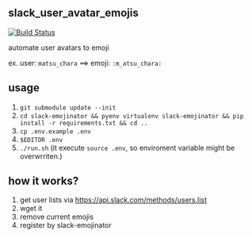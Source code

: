 ## slack_user_avatar_emojis

[![Build Status](https://travis-ci.org/matsu-chara/slack_user_avatar_emojis.svg?branch=master)](https://travis-ci.org/matsu-chara/slack_user_avatar_emojis)

automate user avatars to emoji

ex. user: `matsu_chara` ==> emoji: `:m_atsu_chara:`

## usage

1. `git submodule update --init`
1. `cd slack-emojinator && pyenv virtualenv slack-emojinator && pip install -r requirements.txt && cd ..`
1. `cp .env.example .env`
1. `$EDITOR .env`
1. `./run.sh` (it execute `source .env`, so enviroment variable might be overwrriten.)

## how it works?

1. get user lists via https://api.slack.com/methods/users.list
1. wget it
1. remove current emojis
1. register by slack-emojinator
